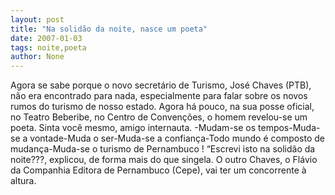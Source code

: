 ```yaml
---
layout: post
title: "Na solidão da noite, nasce um poeta"
date: 2007-01-03
tags: noite,poeta
author: None
---
```

Agora se sabe porque o novo secretário de Turismo, José Chaves (PTB), não era encontrado para nada, especialmente para falar sobre os novos rumos do turismo de nosso estado.
Agora há pouco, na sua posse oficial, no Teatro Beberibe, no Centro de Convenções, o homem revelou-se um poeta.
Sinta você mesmo, amigo internauta.
-Mudam-se os tempos-Muda-se a vontade-Muda o ser-Muda-se a confiança-Todo mundo é composto de mudança-Muda-se o turismo de Pernambuco !
“Escrevi isto na solidão da noite???, explicou, de forma mais do que singela.
O outro Chaves, o Flávio da Companhia Editora de Pernambuco (Cepe), vai ter um concorrente à altura. 